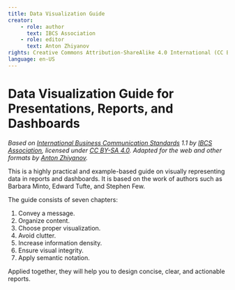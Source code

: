 ```yaml
---
title: Data Visualization Guide
creator:
    - role: author
      text: IBCS Association
    - role: editor
      text: Anton Zhiyanov
rights: Creative Commons Attribution-ShareAlike 4.0 International (CC BY-SA 4.0)
language: en-US
---
```


# Data Visualization Guide for Presentations, Reports, and Dashboards

_Based on [International Business Communication
Standards](https://www.ibcs.com/standards/) 1.1 by [IBCS
Association](https://www.ibcs.com/), licensed under [CC BY-SA
4.0](https://creativecommons.org/licenses/by-sa/4.0/). Adapted for the web and
other formats by [Anton Zhiyanov](https://antonz.org/)._

This is a highly practical and example-based guide on visually representing data
in reports and dashboards. It is based on the work of authors such as Barbara
Minto, Edward Tufte, and Stephen Few.

The guide consists of seven chapters:

1. Convey a message.
2. Organize content.
3. Choose proper visualization.
4. Avoid clutter.
5. Increase information density.
6. Ensure visual integrity.
7. Apply semantic notation.

Applied together, they will help you to design concise, clear, and actionable
reports.

